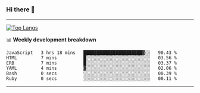 ### Hi there 👋

-------
[![Top Langs](https://github-readme-stats.vercel.app/api/top-langs/?username=ashish-r)](https://github.com/anuraghazra/github-readme-stats)

📊 **Weekly development breakdown**
<!--START_SECTION:waka-->

```text
JavaScript   3 hrs 18 mins   ██████████████████████▓░░   90.43 %
HTML         7 mins          █░░░░░░░░░░░░░░░░░░░░░░░░   03.56 %
ERB          7 mins          █░░░░░░░░░░░░░░░░░░░░░░░░   03.37 %
YAML         4 mins          ▓░░░░░░░░░░░░░░░░░░░░░░░░   02.06 %
Bash         0 secs          ░░░░░░░░░░░░░░░░░░░░░░░░░   00.39 %
Ruby         0 secs          ░░░░░░░░░░░░░░░░░░░░░░░░░   00.11 %
```

<!--END_SECTION:waka-->
-------

<!--
**ashish-r/ashish-r** is a ✨ _special_ ✨ repository because its `README.md` (this file) appears on your GitHub profile.

Here are some ideas to get you started:

- 🔭 I’m currently working on ...
- 🌱 I’m currently learning ...
- 👯 I’m looking to collaborate on ...
- 🤔 I’m looking for help with ...
- 💬 Ask me about ...
- 📫 How to reach me: ...
- 😄 Pronouns: ...
- ⚡ Fun fact: ...
-->
